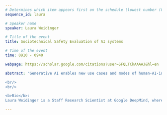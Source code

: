 ```yaml
---
# Determines which item appears first on the schedule (lowest number (0) appears first)
sequence_id: laura

# Speaker name
speaker: Laura Weidinger 

# Title of the event
title: Sociotechnical Safety Evaluation of AI systems 

# Time of the event
time: 0910 - 0940

webpage: https://scholar.google.com/citations?user=SFQLTCkAAAAJ&hl=en

abstract: "Generative AI enables new use cases and modes of human-AI-interaction. These create ethical, social and safety risks which must be assessed in order to be managed or mitigated. However, current approaches to AI safety evaluation may miss relevant hazards due to not taking into account all relevant context, such as who uses the system and to what end. In this talk, I introduce a sociotechnical framework to AI safety evaluation that aims to capture relevant complexity, providing a holistic approach to AI safety evaluation. I canvass the current state of AI safety evaluation and point out key gaps. To close these gaps, I discuss possibilities for the field to expand beyond current evaluation methods and point out open challenges such as accuracy/ cost trade-offs, and representativeness and consent in the context of user studies and simulations. I close by highlighting ways toward implementing a sociotechnical approach to safety evaluation.

<br/>
<br/>

<b>Bio</b>:
Laura Weidinger is a Staff Research Scientist at Google DeepMind, where she leads research on novel approaches to ethics and safety evaluation. Laura’s work focuses on taxonomising, evaluating, and mitigating risks from generative AI systems. Previously, Laura worked in cognitive science research and as policy advisor at UK and EU levels. She holds degrees from Humboldt Universität Berlin and University of Cambridge."

---
```

